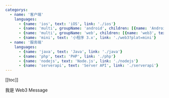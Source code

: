```yaml
---
categorys:
  - name: '客户端'
    languages:
      - {name: 'ios', text: 'iOS', link: './ios'}
      - {name: 'multi', groupName: 'android', children: [{name: 'Android 2.x', text: 'Android 2.x', link: './android', isFire: true}, {name: 'Android 3.x', text: 'Android 3.x', link: './android?ver=3'}]}
      - {name: 'multi', groupName: 'web', children: [{name: 'web3', text: 'Web 3.0', link: './web3'}, {name: 'web', text: 'Web 2.0', link: './web'}]}
      - {name: 'mini', text: '小程序 3.x', link: './web3?plat=mini'}
  - name: '服务端'
    languages:
      - {name: 'java', text: 'Java', link: './java'}
      - {name: 'php', text: 'PHP', link: './php'}
      - {name: 'nodejs', text: 'Node.js', link: './nodejs'}
      - {name: 'serverapi', text: 'Server API', link: './serverapi'}
---
```




[[toc]]


我是 Web3 Message